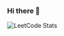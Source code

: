 ### Hi there 👋


![LeetCode Stats](https://leetcode.card.workers.dev/PedroCarvalho8?theme=dark&font=baloo&extension=null)
<!--
**PedroCarvalho8/PedroCarvalho8** is a ✨ _special_ ✨ repository because its `README.md` (this file) appears on your GitHub profile.



Here are some ideas to get you started:

- 🔭 I’m currently working on ...
- 🌱 I’m currently learning ...
- 👯 I’m looking to collaborate on ...
- 🤔 I’m looking for help with ...
- 💬 Ask me about ...
- 📫 How to reach me: ...
- 😄 Pronouns: ...
- ⚡ Fun fact: ...
-->

